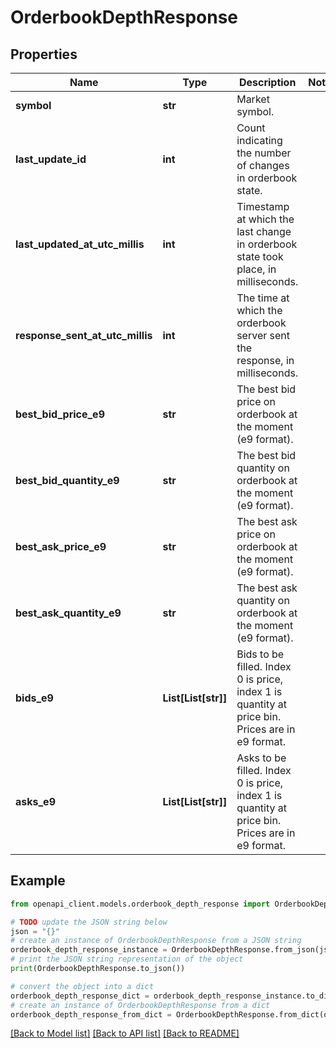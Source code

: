# OrderbookDepthResponse


## Properties

Name | Type | Description | Notes
------------ | ------------- | ------------- | -------------
**symbol** | **str** | Market symbol. | 
**last_update_id** | **int** | Count indicating the number of changes in orderbook state. | 
**last_updated_at_utc_millis** | **int** | Timestamp at which the last change in orderbook state took place, in milliseconds. | 
**response_sent_at_utc_millis** | **int** | The time at which the orderbook server sent the response, in milliseconds. | 
**best_bid_price_e9** | **str** | The best bid price on orderbook at the moment (e9 format). | 
**best_bid_quantity_e9** | **str** | The best bid quantity on orderbook at the moment (e9 format). | 
**best_ask_price_e9** | **str** | The best ask price on orderbook at the moment (e9 format). | 
**best_ask_quantity_e9** | **str** | The best ask quantity on orderbook at the moment (e9 format). | 
**bids_e9** | **List[List[str]]** | Bids to be filled. Index 0 is price, index 1 is quantity at price bin. Prices are in e9 format. | 
**asks_e9** | **List[List[str]]** | Asks to be filled. Index 0 is price, index 1 is quantity at price bin. Prices are in e9 format. | 

## Example

```python
from openapi_client.models.orderbook_depth_response import OrderbookDepthResponse

# TODO update the JSON string below
json = "{}"
# create an instance of OrderbookDepthResponse from a JSON string
orderbook_depth_response_instance = OrderbookDepthResponse.from_json(json)
# print the JSON string representation of the object
print(OrderbookDepthResponse.to_json())

# convert the object into a dict
orderbook_depth_response_dict = orderbook_depth_response_instance.to_dict()
# create an instance of OrderbookDepthResponse from a dict
orderbook_depth_response_from_dict = OrderbookDepthResponse.from_dict(orderbook_depth_response_dict)
```
[[Back to Model list]](../README.md#documentation-for-models) [[Back to API list]](../README.md#documentation-for-api-endpoints) [[Back to README]](../README.md)


